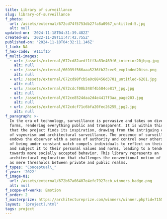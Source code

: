```yaml
---
title: Library of surveillance
slug: library-of-surveillance
f_photo:
  url: /assets/external/672cd74f5753db27fa8a0967_untitled-5.jpg
  alt: null
updated-on: '2024-11-18T04:31:39.482Z'
created-on: '2022-11-29T11:47:42.755Z'
published-on: '2024-11-18T04:32:11.146Z'
f_link: NA
f_hex-code: '#111f1b'
f_multi-images:
  - url: /assets/external/672cd82aedf1ff3a83e469f6_interior20jhpg.jpg
    alt: null
  - url: /assets/external/66939f566aaa5236fb22cec9_exploded20iso.png
    alt: null
  - url: /assets/external/672cd98fcb5a0c88456d3701_untitled-6201.jpg
    alt: null
  - url: /assets/external/672cdcf00b348f4b584ce817_jpg.jpg
    alt: null
  - url: /assets/external/672ce8524daa2d4e4417f3aa_page203.jpg
    alt: null
  - url: /assets/external/672cdcf71c6bfa20fec26255_jpg2.jpg
    alt: null
f_paragraph: >-
  In the era of technology, surveillance is pervasive and takes on diverse
  forms, rendering everything public and transparent. It is within this context
  that the project finds its inspiration, drawing from the intriguing concepts
  of voyeurism and architectural surveillance. The presence of surveillance
  endows the observer with a sense of authority and control over others. The act
  of being under constant watch compels individuals to reflect on their behavior
  and subject it to their personal values and norms, leading to a tendency
  towards more socially accepted behavior. This library represents an
  architectural exploration that challenges the conventional notion of windows
  as mere thresholds between private and public realms. 
f_types: "Conceptual\_"
f_year: '2022'
f_image-01:
  url: /assets/external/672b67a66407e4efc7927ccb_winners_badge.png
  alt: null
f_scope-of-works: Emotion
f_order: 2
f_masterprize: https://architectureprize.com/winners/winner.php?id=7155
layout: '[project].html'
tags: project
---
```




